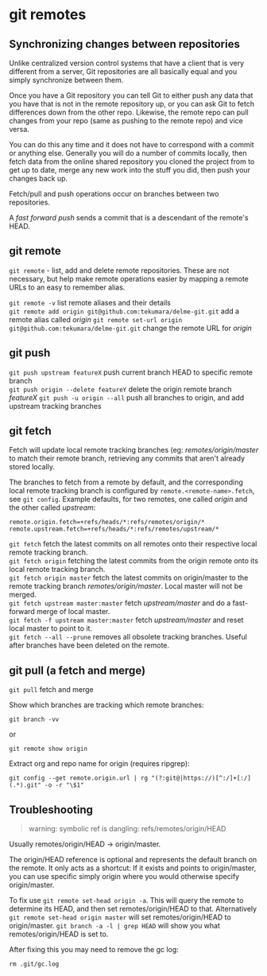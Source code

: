 # git remotes

## Synchronizing changes between repositories

Unlike centralized version control systems that have a client that is very different from a server, Git repositories are all basically equal and you simply synchronize between them.

Once you have a Git repository you can tell Git to either push any data that you have that is not in the remote repository up, or you can ask Git to fetch differences down from the other repo. Likewise, the remote repo can pull changes from your repo (same as pushing to the remote repo) and vice versa.

You can do this any time and it does not have to correspond with a commit or anything else. Generally you will do a number of commits locally, then fetch data from the online shared repository you cloned the project from to get up to date, merge any new work into the stuff you did, then push your changes back up.

Fetch/pull and push operations occur on branches between two repositories.

A _fast forward push_ sends a commit that is a descendant of the remote's HEAD.

## git remote

`git remote` - list, add and delete remote repositories. These are not necessary, but help make remote operations easier by mapping a remote URLs to an easy to remember alias.

`git remote -v` list remote aliases and their details  
`git remote add origin git@github.com:tekumara/delme-git.git` add a remote alias called _origin_
`git remote set-url origin git@github.com:tekumara/delme-git.git` change the remote URL for _origin_

## git push

`git push upstream featureX` push current branch HEAD to specific remote branch  
`git push origin --delete featureY` delete the origin remote branch _featureX_
`git push -u origin --all` push all branches to origin, and add upstream tracking branches

## git fetch

Fetch will update local remote tracking branches (eg: _remotes/origin/master_ to match their remote branch, retrieving any commits that aren't already stored locally.

The branches to fetch from a remote by default, and the corresponding local remote tracking branch is configured by `remote.<remote-name>.fetch`, see `git config`. Example defaults, for two remotes, one called _origin_ and the other called _upstream_:

```
remote.origin.fetch=+refs/heads/*:refs/remotes/origin/*
remote.upstream.fetch=+refs/heads/*:refs/remotes/upstream/*
```

`git fetch` fetch the latest commits on all remotes onto their respective local remote tracking branch.  
`git fetch origin` fetching the latest commits from the origin remote onto its local remote tracking branch.  
`git fetch origin master` fetch the latest commits on origin/master to the remote tracking branch _remotes/origin/master_. Local master will not be merged.  
`git fetch upstream master:master` fetch _upstream/master_ and do a fast-forward merge of local master.  
`git fetch -f upstream master:master` fetch _upstream/master_ and reset local master to point to it.  
`git fetch --all --prune` removes all obsolete tracking branches. Useful after branches have been deleted on the remote.

## git pull (a fetch and merge)

`git pull` fetch and merge

Show which branches are tracking which remote branches:

```
git branch -vv
```

or

```
git remote show origin
```

Extract org and repo name for origin (requires ripgrep):

```
git config --get remote.origin.url | rg "(?:git@|https://)[^:/]+[:/](.*).git" -o -r "\$1"
```

## Troubleshooting

> warning: symbolic ref is dangling: refs/remotes/origin/HEAD

Usually remotes/origin/HEAD -> origin/master.

The origin/HEAD reference is optional and represents the default branch on the remote. It only acts as a shortcut: If it exists and points to origin/master, you can use specific simply origin where you would otherwise specify origin/master.

To fix use `git remote set-head origin -a`. This will query the remote to determine its HEAD, and then set remotes/origin/HEAD to that.
Alternatively `git remote set-head origin master` will set remotes/origin/HEAD to origin/master.
`git branch -a -l | grep HEAD` will show you what remotes/origin/HEAD is set to.

After fixing this you may need to remove the gc log:

```
rm .git/gc.log
```
